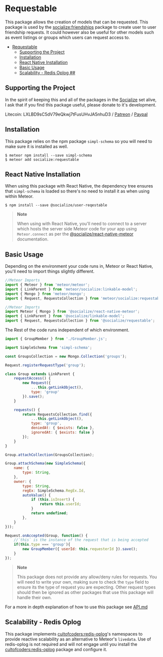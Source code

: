 # Requestable

This package allows the creation of models that can be requested. This package is used by the [socialize:friendships][friendships] package to create user to user friendship requests. It could however also be useful for other models such as event listings or groups which users can request access to.

<!-- TOC START min:1 max:3 link:true update:true -->
- [Requestable](#requestable)
  - [Supporting the Project](#supporting-the-project)
  - [Installation](#installation)
  - [React Native Installation](#react-native-installation)
  - [Basic Usage](#basic-usage)
  - [Scalability - Redis Oplog ##](#scalability---redis-oplog-)

<!-- TOC END -->

## Supporting the Project
In the spirit of keeping this and all of the packages in the [Socialize][socialize] set alive, I ask that if you find this package useful, please donate to it's development.

Litecoin: LXLBD9sC5dV79eQkwj7tFusUHvJA5nhuD3 / [Patreon](https://www.patreon.com/user?u=4866588) / [Paypal](https://www.paypal.me/copleykj)

## Installation

This package relies on the npm package `simpl-schema` so you will need to make sure it is installed as well.

```shell
$ meteor npm install --save simpl-schema
$ meteor add socialize:requestable
```

## React Native Installation

When using this package with React Native, the dependency tree ensures that `simpl-schema` is loaded so there's no need to install it as when using within Meteor.

```shell
$ npm install --save @socialize/user-reqestable
```
> **Note**
>
>  When using with React Native, you'll need to connect to a server which hosts the server side Meteor code for your app using `Meteor.connect` as per the [@socialize/react-native-meteor](https://www.npmjs.com/package/@socialize/react-native-meteor#example-usage) documentation.

## Basic Usage

Depending on the environment your code runs in, Meteor or React Native, you'll need to import things slightly different.

```javascript
//Meteor Imports
import { Meteor } from 'meteor/meteor';
import { LinkParent } from 'meteor/socialize:linkable-model';
import { Mongo } from 'meteor/mongo';
import { Request, RequestsCollection } from 'meteor/socialize:requestable';
```

```javascript
//Meteor Imports
import Meteor { Mongo } from '@socialize/react-native-meteor';
import { LinkParent } from '@socialize/linkable-model';
import { Request, RequestsCollection } from '@socialize/requestable';
```

The Rest of the code runs independent of which environment.

```javascript
import { GroupMember } from './GroupMember.js';

import SimpleSchema from 'simpl-schema';

const GroupsCollection = new Mongo.Collection('groups');

Request.registerRequestType('group');

class Group extends LinkParent {
    requestAccess() {
        new Request({
            ...this.getLinkObject(),
            type: 'group'
        }).save();
    }

    requests() {
        return RequestsCollection.find({
            ...this.getLinkObject(),
            type: 'group',
            deniedAt: { $exists: false },
            ignoredAt: { $exists: false }
        });
    }
}

Group.attachCollection(GroupsCollection);

Group.attachSchema(new SimpleSchema({
    name: {
        type: String,
    },
    owner: {
        type: String,
        regEx: SimpleSchema.RegEx.Id,
        autoValue() {
            if (this.isInsert) {
                return this.userId;
            }
            return undefined;
        },
    }
}));

Request.onAccepted(Group, function() {
    //`this` is the instance of the request that is being accepted
    if(this.type === 'group'){
        new GroupMember({ userId: this.requesterId }).save();
    }
});
```

> **Note**
>
> This package does not provide any allow/deny rules for requests. You will need to write your own, making sure to check the `type` field to ensure its the type of request you are expecting. Other request types should then be ignored as other packages that use this package will handle their own.

For a more in depth explanation of how to use this package see [API.md](api)

## Scalability - Redis Oplog ##

This package implements [cultofcoders:redis-oplog][redis-oplog]'s namespaces to provide reactive scalability as an alternative to Meteor's `livedata`. Use of redis-oplog is not required and will not engage until you install the [cultofcoders:redis-oplog][redis-oplog] package and configure it.


[friendships]: https://atmospherejs.com/socialize/friendships
[socialize]: https://atmospherejs.com/socialize
[redis-oplog]:https://github.com/cultofcoders/redis-oplog
[api]: https://github.com/copleykj/socialize-requestable/blob/master/API.md
